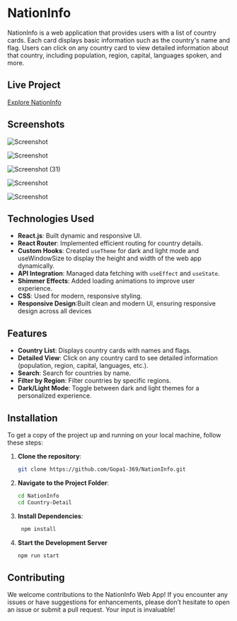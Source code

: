 
# NationInfo

NationInfo is a web application that provides users with a list of country cards. Each card displays basic information such as the country's name and flag. Users can click on any country card to view detailed information about that country, including population, region, capital, languages spoken, and more.

## Live Project

[Explore NationInfo](https://nationinfo.netlify.app)

## Screenshots

![Screenshot](https://github.com/user-attachments/assets/e62779b6-6f19-4a94-a86d-19e34bae4633)

![Screenshot](https://github.com/user-attachments/assets/4a5e62af-bb0c-43f1-bbe8-8492e79f92d4)

![Screenshot (31)](https://github.com/user-attachments/assets/cbf042a1-0714-48cc-b5ac-1d4e0dadbe1f)

![Screenshot](https://github.com/user-attachments/assets/6c9bc94c-7989-423d-aeec-027aab3c902c)

![Screenshot](https://github.com/user-attachments/assets/711cef7e-e6b1-483a-8fbc-1b950bc0a030)


## Technologies Used

- **React.js**: Built dynamic and responsive UI.
- **React Router**: Implemented efficient routing for country details.
- **Custom Hooks**: Created `useTheme` for dark and light mode and useWindowSize to display the height and width of the web app dynamically.
- **API Integration**: Managed data fetching with `useEffect` and `useState`.
- **Shimmer Effects**: Added loading animations to improve user experience.
- **CSS**: Used for modern, responsive styling.
- **Responsive Design**:Built clean and modern UI, ensuring responsive design across all devices



## Features

- **Country List**: Displays country cards with names and flags.
- **Detailed View**: Click on any country card to see detailed information (population, region, capital, languages, etc.).
- **Search**: Search for countries by name.
- **Filter by Region**: Filter countries by specific regions.
- **Dark/Light Mode**: Toggle between dark and light themes for a personalized experience.


## Installation

To get a copy of the project up and running on your local machine, follow these steps:

1. **Clone the repository**:

   ```bash
   git clone https://github.com/Gopa1-369/NationInfo.git


2. **Navigate to the Project Folder**:

    ```bash
    cd NationInfo
    cd Country-Detail

3.  **Install Dependencies**:
    
    ```bash
     npm install

4. **Start the Development Server**
    ```bash
    npm run start

## Contributing

We welcome contributions to the NationInfo Web App! If you encounter any issues or have suggestions for enhancements, please don’t hesitate to open an issue or submit a pull request. Your input is invaluable!

